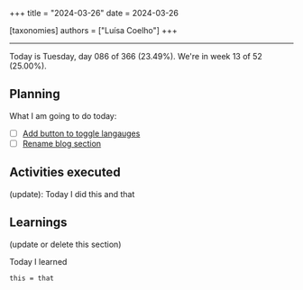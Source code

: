+++
title = "2024-03-26"
date = 2024-03-26

[taxonomies]
authors = ["Luísa Coelho"]
+++

---

Today is Tuesday, day 086 of 366 (23.49%). We're in week 13 of 52 (25.00%).

## Planning

What I am going to do today:

- [ ] [Add button to toggle langauges](https://github.com/OmnicodeSolutions/blog/issues/137)
- [ ] [Rename blog section](https://github.com/OmnicodeSolutions/blog/issues/141)

## Activities executed

(update): Today I did this and that

## Learnings

(update or delete this section)

Today I learned
```
this = that
```
